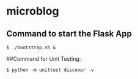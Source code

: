 # microblog

## Command to start the Flask App
```
$ ./bootstrap.sh &
```

##Command for Unit Testing:
```
$ python -m unittest discover -v
```
